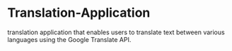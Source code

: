 # Translation-Application
translation application that enables users to translate text between various languages using the Google Translate API.
